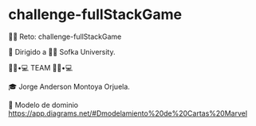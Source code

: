 # challenge-fullStackGame

🧗‍♂️ Reto: challenge-fullStackGame


🚀 Dirigido a 👨‍💻 Sofka University.

👨🏻•💻 TEAM 👨🏻•💻

🎓 Jorge Anderson Montoya Orjuela.

🌋 Modelo de dominio https://app.diagrams.net/#Dmodelamiento%20de%20Cartas%20Marvel

